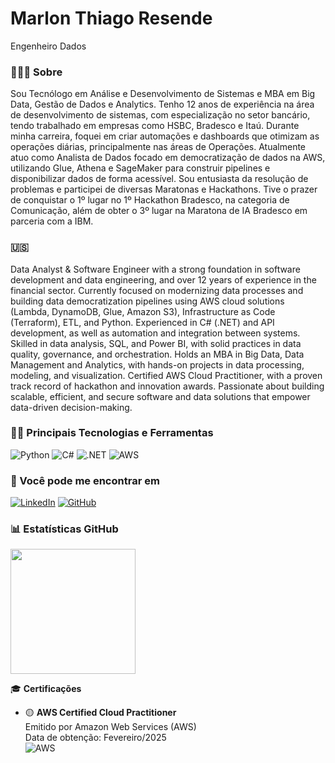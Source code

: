 # Marlon Thiago Resende
Engenheiro Dados


### 👨🏻‍🔧 Sobre

Sou Tecnólogo em Análise e Desenvolvimento de Sistemas e MBA em Big Data, Gestão de Dados e Analytics. Tenho 12 anos de experiência na área de desenvolvimento de sistemas, com especialização no setor bancário, tendo trabalhado em empresas como HSBC, Bradesco e Itaú. 
Durante minha carreira, foquei em criar automações e dashboards que otimizam as operações diárias, principalmente nas áreas de Operações.
Atualmente atuo como Analista de Dados focado em democratização de dados na AWS, utilizando Glue, Athena e SageMaker para construir pipelines e disponibilizar dados de forma acessível.
Sou entusiasta da resolução de problemas e participei de diversas Maratonas e Hackathons. Tive o prazer de conquistar o 1º lugar no 1º Hackathon Bradesco, na categoria de Comunicação, além de obter o 3º lugar na Maratona de IA Bradesco em parceria com a IBM.

### 🇺🇸 

Data Analyst & Software Engineer with a strong foundation in software development and data engineering, and over 12 years of experience in the financial sector.
Currently focused on modernizing data processes and building data democratization pipelines using AWS cloud solutions (Lambda, DynamoDB, Glue, Amazon S3), Infrastructure as Code (Terraform), ETL, and Python.
Experienced in C# (.NET) and API development, as well as automation and integration between systems. Skilled in data analysis, SQL, and Power BI, with solid practices in data quality, governance, and orchestration.
Holds an MBA in Big Data, Data Management and Analytics, with hands-on projects in data processing, modeling, and visualization.
Certified AWS Cloud Practitioner, with a proven track record of hackathon and innovation awards. Passionate about building scalable, efficient, and secure software and data solutions that empower data-driven decision-making.

### 👨‍💻 Principais Tecnologias e Ferramentas 

![Python](https://img.shields.io/badge/python-3670A0?style=for-the-badge&logo=python&logoColor=ffdd54)
![C#](https://img.shields.io/badge/C%23-239120?style=for-the-badge&logo=c-sharp&logoColor=white)
![.NET](https://img.shields.io/badge/.NET-5C2D91?style=for-the-badge&logo=.net&logoColor=white)
![AWS](https://img.shields.io/badge/AWS-000.svg?style=for-the-badge&logo=amazon-aws&logoColor=white)


### 📲 Você pode me encontrar em
[![LinkedIn](https://img.shields.io/badge/linkedin-%230077B5.svg?style=for-the-badge&logo=linkedin&logoColor=white)](https://www.linkedin.com/in/marlon-thiago-resende/)
[![GitHub](https://img.shields.io/badge/GitHub-100000?style=for-the-badge&logo=github&logoColor=white)](https://github.com/marlim)

### 📊 Estatísticas GitHub
<a href="https://github.com/marlim">
  <img height=200 align="center" src="https://github-readme-stats.vercel.app/api?username=marlim&locale=pt-br&show_icons=true&include_all_commits=true&count_private=true&\&rank_icon=github" />
</a>

🎓 **Certificações**

- 🟡 **AWS Certified Cloud Practitioner**  
  Emitido por Amazon Web Services (AWS)  
  Data de obtenção: Fevereiro/2025  
  ![AWS](https://cp.certmetrics.com/amazon/en/public/verify/credential/892c030239c14006ae2061654ee62060)
